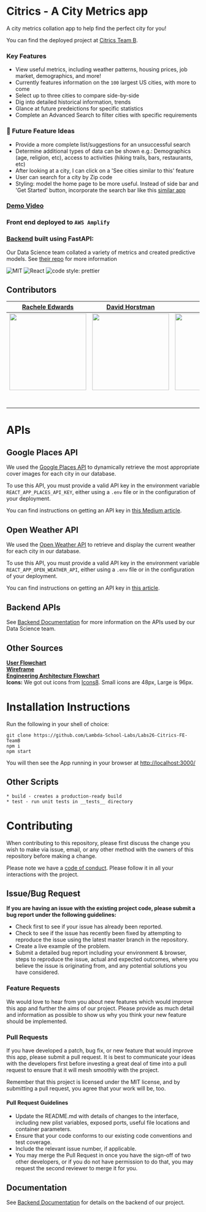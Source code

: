 # Citrics - A City Metrics app

A city metrics collation app to help find the perfect city for you!

You can find the deployed project at [Citrics Team B](https://b.citrics.dev).

### Key Features

- View useful metrics, including weather patterns, housing prices, job market, demographics, and more!
- Currently features information on the `100` largest US cities, with more to come
- Select up to three cities to compare side-by-side
- Dig into detailed historical information, trends
- Glance at future predeictions for specific statistics
- Complete an Advanced Search to filter cities with specific requirements


### 🔮 Future Feature Ideas

- Provide a more complete list/suggestions for an unsuccessful search
- Determine additional types of data can be shown e.g.: Demographics (age, religion, etc), access to activities (hiking trails, bars, restaurants, etc)
- After looking at a city, I can click on a 'See cities similar to this' feature
- User can search for a city by Zip code
- Styling: model the home page to be more useful. Instead of side bar and 'Get Started' button, incorporate the search bar like this [similar app](https://www.areavibes.com/)

### [Demo Video](https://youtu.be/iQONIeMR7xM)

### Front end deployed to `AWS Amplify`

### [Backend](https://b-ds.citrics.dev) built using FastAPI:

Our Data Science team collated a variety of metrics and created predictive models. See [their repo](https://github.com/Lambda-School-Labs/Labs26-Citrics-DS-TeamB) for more information

![MIT](https://img.shields.io/packagist/l/doctrine/orm.svg)
![React](https://img.shields.io/badge/react-v16.13.1-blue.svg)
![code style: prettier](https://img.shields.io/badge/code_style-prettier-ff69b4.svg?style=flat-square)

## Contributors

|                                                      [Rachele Edwards](https://github.com/berachele)                                                       |                                                       [David Horstman](https://github.com/ddhorstman)                                                        |                                                      [Alan Lee](https://github.com/alanblee)                                                       |                                                       [Lyndsi Williams](https://github.com/lyndsiWilliams)                                                        |                                                       [Bhavani Rajan](https://github.com/Bhavani-Rajan)                                                        |
| :-----------------------------------------------------------------------------------------------------------------------------------------: | :-------------------------------------------------------------------------------------------------------------------------------------------: | :-----------------------------------------------------------------------------------------------------------------------------------------: | :-------------------------------------------------------------------------------------------------------------------------------------------: | :-------------------------------------------------------------------------------------------------------------------------------------------: |
| [<img src="https://i.imgur.com/UR0sA0t.png" width = "200" />](https://github.com/berachele) | [<img src="https://i.imgur.com/jF51x65.png" width = "200" />](https://github.com/ddhorstman) | [<img src="https://i.imgur.com/ueHbN2x.png" width = "200" />](https://github.com/alanblee) | [<img src="https://i.imgur.com/KpOZXeg.png" width = "200" />](https://github.com/lyndsiWilliams) | [<img src="https://i.imgur.com/9TcokzL.png" width = "200" />](https://github.com/Bhavani-Rajan) |
|                                [<img src="https://github.com/favicon.ico" width="15"> ](https://github.com/berachele)                                |                            [<img src="https://github.com/favicon.ico" width="15"> ](https://github.com/ddhorstman)                             |                          [<img src="https://github.com/favicon.ico" width="15"> ](https://github.com/alanblee)                           |                          [<img src="https://github.com/favicon.ico" width="15"> ](https://github.com/lyndsiWilliams)                           |                          [<img src="https://github.com/favicon.ico" width="15"> ](https://github.com/Bhavani-Rajan)                           |
|                [ <img src="https://static.licdn.com/sc/h/al2o9zrvru7aqj8e1x2rzsrca" width="15"> ](https://www.linkedin.com/in/berachele/)                |                 [ <img src="https://static.licdn.com/sc/h/al2o9zrvru7aqj8e1x2rzsrca" width="15"> ](https://www.linkedin.com/in/david-horstman/)                 |                [ <img src="https://static.licdn.com/sc/h/al2o9zrvru7aqj8e1x2rzsrca" width="15"> ](https://www.linkedin.com/in/alanlee321/)                |                 [ <img src="https://static.licdn.com/sc/h/al2o9zrvru7aqj8e1x2rzsrca" width="15"> ](https://www.linkedin.com/in/lyndsiwilliams/)                 |                 [ <img src="https://static.licdn.com/sc/h/al2o9zrvru7aqj8e1x2rzsrca" width="15"> ](https://www.linkedin.com/in/bhavani-rajan/)                 |




# APIs

## Google Places API

We used the [Google Places API](https://developers.google.com/places/web-service/photos) to dynamically retrieve the most appropriate cover images for each city in our database.

To use this API, you must provide a valid API key in the environment variable `REACT_APP_PLACES_API_KEY`, either using a `.env` file or in the configuration of your deployment.

You can find instructions on getting an API key in [this Medium article](https://codeburst.io/adding-city-images-to-your-react-app-14c937df2db2).

## Open Weather API

We used the [Open Weather API](https://openweathermap.org/api/one-call-api) to retrieve and display the current weather for each city in our database.

To use this API, you must provide a valid API key in the environment variable `REACT_APP_OPEN_WEATHER_API`, either using a `.env` file or in the configuration of your deployment.

You can find instructions on getting an API key in [this article](https://openweathermap.org/appid).

## Backend APIs
See [Backend Documentation](https://github.com/Lambda-School-Labs/Labs26-Citrics-DS-TeamB) for more information on the APIs used by our Data Science team.

## Other Sources
[<b>User Flowchart</b>](https://whimsical.com/341zvP6EuiJdMGJt3neFJa)<br />
[<b>Wireframe</b>](https://whimsical.com/T5VcCfKv8TwyKzgjfUnAeE)<br />
[<b>Engineering Architecture Flowchart</b>](https://whimsical.com/BFjY6RQpD7YD67d7UukiSx)<br />
<b>Icons:</b> We got out icons from [Icons8](https://icons8.com/). Small icons are 48px, Large is 96px.

# Installation Instructions
Run the following in your shell of choice:

    git clone https://github.com/Lambda-School-Labs/Labs26-Citrics-FE-TeamB
    npm i
    npm start
You will then see the App running in your browser at [http://localhost:3000/](http://localhost:3000/)

## Other Scripts


    * build - creates a production-ready build
    * test - run unit tests in __tests__ directory

# Contributing

When contributing to this repository, please first discuss the change you wish to make via issue, email, or any other method with the owners of this repository before making a change.

Please note we have a [code of conduct](./CODE_OF_CONDUCT.md). Please follow it in all your interactions with the project.

## Issue/Bug Request

**If you are having an issue with the existing project code, please submit a bug report under the following guidelines:**

- Check first to see if your issue has already been reported.
- Check to see if the issue has recently been fixed by attempting to reproduce the issue using the latest master branch in the repository.
- Create a live example of the problem.
- Submit a detailed bug report including your environment & browser, steps to reproduce the issue, actual and expected outcomes, where you believe the issue is originating from, and any potential solutions you have considered.

### Feature Requests

We would love to hear from you about new features which would improve this app and further the aims of our project. Please provide as much detail and information as possible to show us why you think your new feature should be implemented.

### Pull Requests

If you have developed a patch, bug fix, or new feature that would improve this app, please submit a pull request. It is best to communicate your ideas with the developers first before investing a great deal of time into a pull request to ensure that it will mesh smoothly with the project.

Remember that this project is licensed under the MIT license, and by submitting a pull request, you agree that your work will be, too.

#### Pull Request Guidelines

- Update the README.md with details of changes to the interface, including new plist variables, exposed ports, useful file locations and container parameters.
- Ensure that your code conforms to our existing code conventions and test coverage.
- Include the relevant issue number, if applicable.
- You may merge the Pull Request in once you have the sign-off of two other developers, or if you do not have permission to do that, you may request the second reviewer to merge it for you.

## Documentation

See [Backend Documentation](https://b-ds.citrics.dev/#/) for details on the backend of our project.
